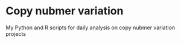 # Copy nubmer variation 

My Python and R scripts for daily analysis on copy nubmer variation projects
